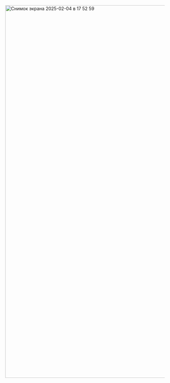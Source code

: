 
<img width="1177" alt="Снимок экрана 2025-02-04 в 17 52 59" src="https://github.com/user-attachments/assets/f4f78454-9cd8-4f04-8253-9a0b6c7da29d" />
